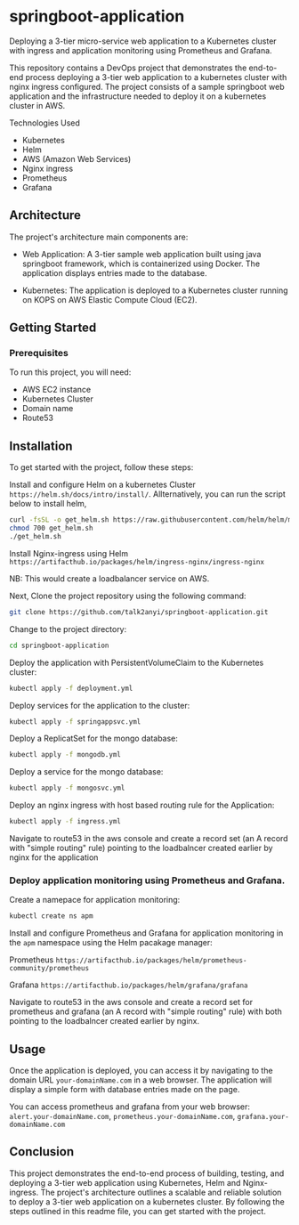 # springboot-application
Deploying a 3-tier micro-service web application to a Kubernetes cluster with ingress and application monitoring using Prometheus and Grafana.

This repository contains a DevOps project that demonstrates the end-to-end process deploying a 3-tier web application to a kubernetes cluster with nginx ingress configured. The project consists of a sample springboot web application and the infrastructure needed to deploy it on a kubernetes cluster in AWS.


Technologies Used
- Kubernetes
- Helm
- AWS (Amazon Web Services)
- Nginx ingress
- Prometheus
- Grafana 

## Architecture

The project's architecture main components are:

- Web Application: A 3-tier sample web application built using java springboot framework, which is containerized using Docker. The application displays entries made to the database.

- Kubernetes: The application is deployed to a Kubernetes cluster running on KOPS on AWS Elastic Compute Cloud (EC2).

## Getting Started

### Prerequisites

To run this project, you will need:

- AWS EC2 instance
- Kubernetes Cluster
- Domain name
- Route53 


## Installation

To get started with the project, follow these steps:

Install and configure Helm on a kubernetes Cluster `https://helm.sh/docs/intro/install/`. Allternatively, you can run the script below to install helm,

```bash
curl -fsSL -o get_helm.sh https://raw.githubusercontent.com/helm/helm/main/scripts/get-helm-3
chmod 700 get_helm.sh
./get_helm.sh
```

Install Nginx-ingress using Helm `https://artifacthub.io/packages/helm/ingress-nginx/ingress-nginx`

NB: This would create a loadbalancer service on AWS.


Next, Clone the project repository using the following command:

```bash
git clone https://github.com/talk2anyi/springboot-application.git
```

Change to the project directory:
```bash
cd springboot-application
```

Deploy the application with PersistentVolumeClaim to the Kubernetes cluster:
```bash
kubectl apply -f deployment.yml
```

Deploy services for the application to the cluster:
```bash
kubectl apply -f springappsvc.yml
```

Deploy a ReplicatSet for the mongo database:
```bash
kubectl apply -f mongodb.yml
```

Deploy a service for the mongo database:
```bash
kubectl apply -f mongosvc.yml
```

Deploy an nginx ingress with host based routing rule for the Application:
```bash
kubectl apply -f ingress.yml
```

Navigate to route53 in the aws console and create a record set (an A record with "simple routing" rule) pointing to the loadbalncer created earlier by nginx for the application


### Deploy application monitoring using Prometheus and Grafana.

Create a namepace for application monitoring:
```bash
kubectl create ns apm
```

Install and configure Prometheus and Grafana for application monitoring in the `apm` namespace using the Helm pacakage manager:

Prometheus `https://artifacthub.io/packages/helm/prometheus-community/prometheus` 

Grafana `https://artifacthub.io/packages/helm/grafana/grafana` 


Navigate to route53 in the aws console and create a record set for prometheus and grafana (an A record with "simple routing" rule) with both pointing to the loadbalncer created earlier by nginx.


## Usage

Once the application is deployed, you can access it by navigating to the domain URL `your-domainName.com` in a web browser. The application will display a simple form with database entries made on the page.

You can access prometheus and grafana from your web browser: `alert.your-domainName.com`, `prometheus.your-domainName.com`, `grafana.your-domainName.com`


## Conclusion

This project demonstrates the end-to-end process of building, testing, and deploying a 3-tier web application using Kubernetes, Helm and Nginx-ingress. The project's architecture outlines a scalable and reliable solution to deploy a 3-tier web application on a kubernetes cluster. By following the steps outlined in this readme file, you can get started with the project.

